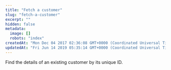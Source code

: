 ```yaml
---
title: "Fetch a customer"
slug: "fetch-a-customer"
excerpt: ""
hidden: false
metadata: 
  image: []
  robots: "index"
createdAt: "Mon Dec 04 2017 02:36:08 GMT+0000 (Coordinated Universal Time)"
updatedAt: "Fri Jun 14 2019 05:35:14 GMT+0000 (Coordinated Universal Time)"
---
```

Find the details of an existing customer by its unique ID.
